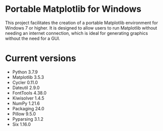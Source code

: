 # Portable Matplotlib for Windows

This project facilitates the creation of a portable Matplotlib environment for Windows 7 or higher. It is designed to allow users to run Matplotlib without needing an internet connection, which is ideal for generating graphics without the need for a GUI.

# Current versions

- Python 3.7.9
- Matplotlib 3.5.3
- Cycler 0.11.0
- Dateutil 2.9.0
- FontTools 4.38.0
- Kiwisolver 1.4.5
- NumPy 1.21.6
- Packaging 24.0
- Pillow 9.5.0
- Pyparsing 3.1.2
- Six 1.16.0
